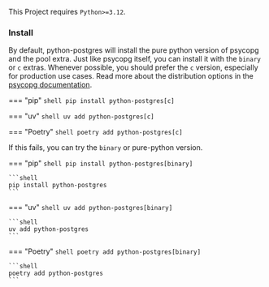 This Project requires `Python>=3.12`.

### Install

By default, python-postgres will install the pure python version of psycopg and the pool extra. Just like psycopg
itself, you can install it with the `binary` or `c` extras. Whenever possible, you should prefer the `c` version,
especially for production use cases. Read more about the distribution options in
the [psycopg documentation](https://www.psycopg.org/psycopg3/docs/basic/install.html).

=== "pip"
    ```shell
    pip install python-postgres[c]
    ```

=== "uv"
    ```shell
    uv add python-postgres[c]
    ```

=== "Poetry"
    ```shell
    poetry add python-postgres[c]
    ```

If this fails, you can try the `binary` or pure-python version.

=== "pip"
    ```shell
    pip install python-postgres[binary]
    ```

    ```shell
    pip install python-postgres
    ```

=== "uv"
    ```shell
    uv add python-postgres[binary]
    ```

    ```shell
    uv add python-postgres
    ```

=== "Poetry"
    ```shell
    poetry add python-postgres[binary]
    ```

    ```shell
    poetry add python-postgres
    ```
